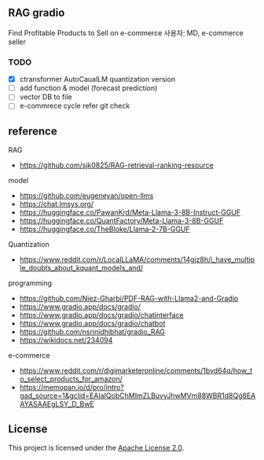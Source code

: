 ## RAG gradio
Find Profitable Products to Sell on e-commerce
사용자: MD, e-commerce seller

### TODO
- [x] ctransformer AutoCaualLM quantization version
- [ ] add function & model (forecast prediction)
- [ ] vector DB to file
- [ ] e-commrece cycle refer git check

## reference
RAG
- https://github.com/sjk0825/RAG-retrieval-ranking-resource

model
- https://github.com/eugeneyan/open-llms 
- https://chat.lmsys.org/
- https://huggingface.co/PawanKrd/Meta-Llama-3-8B-Instruct-GGUF
- https://huggingface.co/QuantFactory/Meta-Llama-3-8B-GGUF
- https://huggingface.co/TheBloke/Llama-2-7B-GGUF 

Quantization
- https://www.reddit.com/r/LocalLLaMA/comments/14gjz8h/i_have_multiple_doubts_about_kquant_models_and/ 

programming
- https://github.com/Niez-Gharbi/PDF-RAG-with-Llama2-and-Gradio
- https://www.gradio.app/docs/gradio/
- https://www.gradio.app/docs/gradio/chatinterface
- https://www.gradio.app/docs/gradio/chatbot
- https://github.com/nsrinidhibhat/gradio_RAG 
- https://wikidocs.net/234094 

e-commerce
- https://www.reddit.com/r/digimarketeronline/comments/1bvd64q/how_to_select_products_for_amazon/ 
- https://memopan.io/d/pro/intro?gad_source=1&gclid=EAIaIQobChMImZLBuvyJhwMVm88WBR1d8Qg8EAAYASAAEgLSY_D_BwE


## License
This project is licensed under the [Apache License 2.0](https://github.com/Niez-Gharbi/PDF-RAG-with-Llama2-and-Gradio/blob/main/LICENSE).
